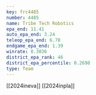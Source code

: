 ```yaml
---
key: frc4485
number: 4485
name: Tribe Tech Robotics
epa_end: 11.41
auto_epa_end: 3.24
teleop_epa_end: 6.78
endgame_epa_end: 1.39
winrate: 0.3036
district_epa_rank: 46
district_epa_percentile: 0.2698
type: Team
---
```

[[2024ineva]]
[[2024inpla]]
